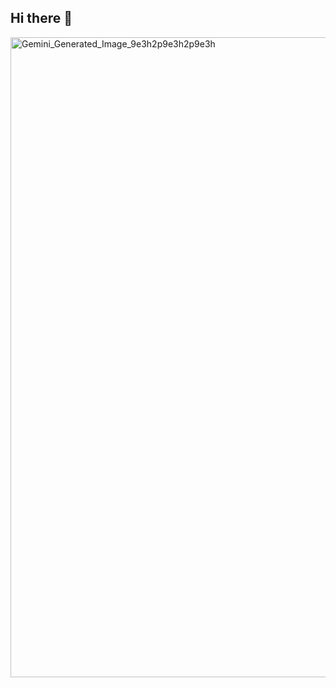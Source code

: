 ## Hi there 👋
<img width="1024" height="1024" alt="Gemini_Generated_Image_9e3h2p9e3h2p9e3h" src="https://github.com/user-attachments/assets/046f179d-b164-4b53-8088-f4cbd3de67c8" />

<!--
**frankidugboe/frankidugboe** is a ✨ _special_ ✨ repository because its `README.md` (this file) appears on your GitHub profile.

Here are some ideas to get you started:

- 🔭 I’m currently working on ...
- 🌱 I’m currently learning ...
- 👯 I’m looking to collaborate on ...
- 🤔 I’m looking for help with ...
- 💬 Ask me about ...
- 📫 How to reach me: ...
- 😄 Pronouns: ...
- ⚡ Fun fact: ...
-->
